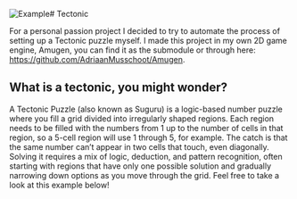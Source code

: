 ![Example](https://github.com/user-attachments/assets/8bfc62c8-1a48-4114-804c-f6998bd3c272)# Tectonic

For a personal passion project I decided to try to automate the process of setting up a Tectonic puzzle myself. I made this project in my own 2D game engine, Amugen, you can find it as the submodule or through here: https://github.com/AdriaanMusschoot/Amugen.

## What is a tectonic, you might wonder?

A Tectonic Puzzle (also known as Suguru) is a logic-based number puzzle where you fill a grid divided into irregularly shaped regions. Each region needs to be filled with the numbers from 1 up to the number of cells in that region, so a 5-cell region will use 1 through 5, for example. The catch is that the same number can’t appear in two cells that touch, even diagonally. Solving it requires a mix of logic, deduction, and pattern recognition, often starting with regions that have only one possible solution and gradually narrowing down options as you move through the grid. Feel free to take a look at this example below!

